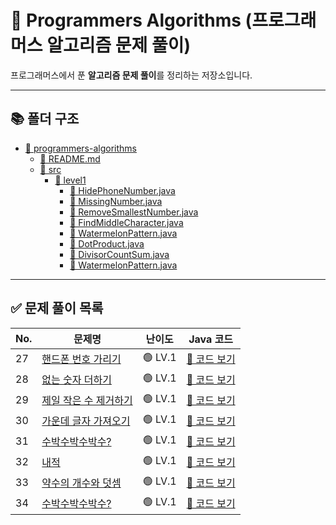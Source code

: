 # 📌 Programmers Algorithms (프로그래머스 알고리즘 문제 풀이)

프로그래머스에서 푼 **알고리즘 문제 풀이**를 정리하는 저장소입니다.

---

## 📚 폴더 구조
- [📂 programmers-algorithms](./)
    - [📄 README.md](./README.md)
    - [📂 src](./src/)
        - [📂 level1](./src/level1/)
            - [📄 HidePhoneNumber.java](./src/level1/HidePhoneNumber.java)
            - [📄 MissingNumber.java](./src/level1/MissingNumber.java)
            - [📄 RemoveSmallestNumber.java](./src/level1/RemoveSmallestNumber.java)
            - [📄 FindMiddleCharacter.java](./src/level1/FindMiddleCharacter.java)
            - [📄 WatermelonPattern.java](./src/level1/WatermelonPattern.java)
            - [📄 DotProduct.java](./src/level1/DotProduct.java)
            - [📄 DivisorCountSum.java](./src/level1/DivisorCountSum.java)
            - [📄 WatermelonPattern.java](./src/level1/WatermelonPattern.java)
---

## ✅ 문제 풀이 목록

| No. | 문제명                                                                             | 난이도 | Java 코드                                          |
|-----|---------------------------------------------------------------------------------|--------|--------------------------------------------------|
| 27  | [핸드폰 번호 가리기](https://school.programmers.co.kr/learn/courses/30/lessons/12948)   | 🟢 LV.1 | [🔗 코드 보기](src/level1/HidePhoneNumber.java)      |
| 28  | [없는 숫자 더하기](https://school.programmers.co.kr/learn/courses/30/lessons/86051)    | 🟢 LV.1 | [🔗 코드 보기](src/level1/MissingNumber.java)        |
| 29  | [제일 작은 수 제거하기](https://school.programmers.co.kr/learn/courses/30/lessons/12903) | 🟢 LV.1 | [🔗 코드 보기](src/level1/RemoveSmallestNumber.java) |
| 30  | [가운데 글자 가져오기](https://school.programmers.co.kr/learn/courses/30/lessons/12903)  | 🟢 LV.1 | [🔗 코드 보기](src/level1/FindMiddleCharacter.java)  |
| 31  | [수박수박수박수?](https://school.programmers.co.kr/learn/courses/30/lessons/12922)     | 🟢 LV.1 | [🔗 코드 보기](src/level1/WatermelonPattern.java)    |
| 32  | [내적](https://school.programmers.co.kr/learn/courses/30/lessons/70128)           | 🟢 LV.1 | [🔗 코드 보기](src/level1/DotProduct.java)           |
| 33  | [약수의 개수와 덧셈](https://school.programmers.co.kr/learn/courses/30/lessons/77884)   | 🟢 LV.1 | [🔗 코드 보기](src/level1/DivisorCountSum.java)    |
| 34  | [수박수박수박수?](https://school.programmers.co.kr/learn/courses/30/lessons/12922)     | 🟢 LV.1 | [🔗 코드 보기](src/level1/WatermelonPattern.java)    |

